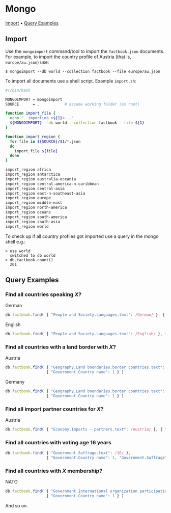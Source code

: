 
# Mongo

[Import](#import)  •
[Query Examples](#query-examples)


## Import

Use the `mongoimport` command/tool to import the `factbook.json` documents.
For example, to import the country profile of Austria (that is, `europe/au.json`) use:

```
$ mongoimport --db world --collection factbook --file europe/au.json
```

To import all documents use a shell script. Example `import.sh`:

``` bash
#!/bin/bash

MONGOIMPORT = mongoimport
SOURCE      = .           # assume working folder (as root)

function import_file {
  echo "  importing >${1}<..."
  ${MONGOIMPORT} --db world --collection factbook --file ${1}
}

function import_region {
  for file in ${SOURCE}/$1/*.json
  do
    import_file ${file}
  done
}

import_region africa
import_region antarctica
import_region australia-oceania
import_region central-america-n-caribbean
import_region central-asia
import_region east-n-southeast-asia
import_region europe
import_region middle-east
import_region north-america
import_region oceans
import_region south-america
import_region south-asia
import_region world
```

To check up if all country profiles got imported use a query in the mongo shell e.g.:

```
> use world
  switched to db world
> db.factbook.count()
  261
```


## Query Examples

###  Find all countries speaking _X_?

German

```js
db.factbook.find( { "People and Society.Languages.text": /German/ }, { "Government.Country name": 1 } )
```

English

```js
db.factbook.find( { "People and Society.Languages.text": /English/ }, { "Government.Country name": 1 } )
```

### Find all countries with a land border with _X_?

Austria

```js
db.factbook.find( { "Geography.Land boundaries.border countries.text": /Austria/ }, 
                  { "Government.Country name": 1 } )
```

Germany

```js
db.factbook.find( { "Geography.Land boundaries.border countries.text": /Germany/ }, 
                  { "Government.Country name": 1 } )
```


### Find all import partner countries for _X_?

Austria

```js
db.factbook.find( { "Economy.Imports - partners.text": /Austria/ }, { "Government.Country name": 1 } )
```

### Find all countries with voting age 16 years

```js
db.factbook.find( { "Government.Suffrage.text": /16/ }, 
                  { "Government.Country name": 1, "Government.Suffrage": 1 } )
```


### Find all countries with _X_ membership?

NATO

```js
db.factbook.find( { "Government.International organization participation.text": /NATO/ }, 
                  { "Government.Country name": 1 } )
```

And so on.
